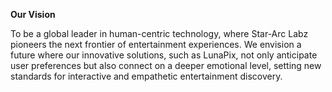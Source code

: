 **Our Vision**

To be a global leader in human-centric technology, where Star-Arc Labz pioneers the next frontier of entertainment experiences. We envision a future where our innovative solutions, such as LunaPix, not only anticipate user preferences but also connect on a deeper emotional level, setting new standards for interactive and empathetic entertainment discovery.